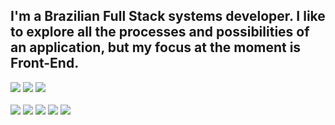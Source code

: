 ## I'm a Brazilian Full Stack systems developer. I like to explore all the processes and possibilities of an application, but my focus at the moment is Front-End.
  
  <img src="https://github.com/mafermoura/mariafernandamoura/blob/77c9b20adc5774a6484be9b174dd93e7703ce514/p5.png"/>
  <img src="https://github.com/mafermoura/mariafernandamoura/blob/74cfebeb31dad20c54fbb59e02ded932b08bef7c/p4.png">
  <img src="https://github.com/mafermoura/mariafernandamoura/blob/55c69c0b51f70ea9be1e154d14645ebaf8c7b0cd/P6.png">

</div>
<div style="display: inline_block"><br>

</div>
 
<div> 
  <a href="https://www.youtube.com/channel/UC_-uuuZbY0AAt9CViNzvc-Q" target="_blank"><img src="https://img.shields.io/badge/YouTube-FF0000?style=for-the-badge&logo=youtube&logoColor=white" target="_blank"></a>
  <a href="https://www.instagram.com/stage_fer/" target="_blank"><img src="https://img.shields.io/badge/-Instagram-%23E4405F?style=for-the-badge&logo=instagram&logoColor=white" target="_blank"></a>
 <a href="https://discord.gg/wagxzStdcR" target="_blank"><img src="https://img.shields.io/badge/Discord-7289DA?style=for-the-badge&logo=discord&logoColor=white" target="_blank"></a> 
  <a href = "mailto:mfernanda06.smmf@gmail.com"><img src="https://img.shields.io/badge/-Gmail-%23333?style=for-the-badge&logo=gmail&logoColor=white" target="_blank"></a>
  <a href="https://sites.google.com/g.unicamp.br/myportfolio/in%C3%ADcio" target="_blank"><img src="https://img.shields.io/badge/website-000000?style=for-the-badge&logo=About.me&logoColor=white" target="_blank"></a> 
   
  
 
</div>
